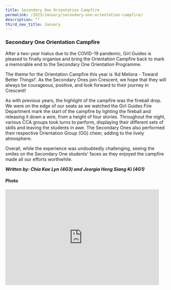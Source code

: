 ```yaml
---
title: Secondary One Orientation Campfire
permalink: /2023/January/secondary-one-orientation-campfire/
description: ""
third_nav_title: January
---
```


### **Secondary One Orientation Campfire** ###

After a two-year hiatus due to the COVID-19 pandemic, Girl Guides is pleased to finally organise and bring the Orientation Campfire back to mark a memorable end to the Secondary One Orientation Programme.

The theme for the Orientation Campfire this year is ‘Ad Meliora - Toward Better Things!’. As the Secondary Ones join Crescent, we hope that they will always be courageous, positive, and look forward to their journey in Crescent!

As with previous years, the highlight of the campfire was the fireball drop. We were on the edge of our seats as we watched the Girl Guides Fire Department mark the start of the campfire by lighting the fireball and releasing it down a wire, from a height of four stories. Throughout the night, various CCA groups took turns to perform, displaying their different sets of skills and leaving the students in awe. The Secondary Ones also performed their respective Orientation Group (OG) cheer, adding to the lively atmosphere.

Overall, while the experience was undoubtedly challenging, seeing the smiles on the Secondary One students' faces as they enjoyed the campfire made all our efforts worthwhile.

***Written by: Chia Kae Lyn (4G3) and Jeorgia Heng Siang Ki (4G1)***



#### Photo ####

<iframe src="https://docs.google.com/presentation/d/e/2PACX-1vTnq7RY_Nlxwbibgv7XUiGagT5PEZJWXaed8sOV0LCsr2CFAetYj_oV-5m48QSV-tln84Zqz7PQPSmM/embed?start=true&loop=true&delayms=3000" frameborder="0" width="480" height="299" allowfullscreen="true"></iframe>